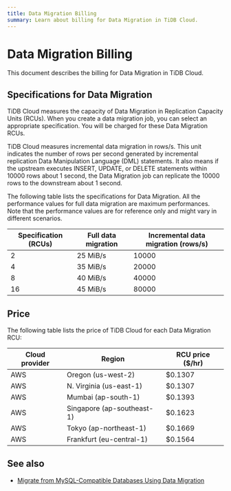```yaml
---
title: Data Migration Billing
summary: Learn about billing for Data Migration in TiDB Cloud.
---
```


# Data Migration Billing

This document describes the billing for Data Migration in TiDB Cloud.

## Specifications for Data Migration

TiDB Cloud measures the capacity of Data Migration in Replication Capacity Units (RCUs). When you create a data migration job, you can select an appropriate specification. You will be charged for these Data Migration RCUs.

TiDB Cloud measures incremental data migration in rows/s. This unit indicates the number of rows per second generated by incremental replication Data Manipulation Language (DML) statements. It also means if the upstream executes INSERT, UPDATE, or DELETE statements within 10000 rows about 1 second, the Data Migration job can replicate the 10000 rows to the downstream about 1 second.

The following table lists the specifications for Data Migration. All the performance values for full data migration are maximum performances. Note that the performance values are for reference only and might vary in different scenarios.

| Specification (RCUs)| Full data migration | Incremental data migration (rows/s)|
|---------------|---------------------|----------------------------|
| 2   | 25 MiB/s | 10000  |
| 4   | 35 MiB/s | 20000 |
| 8   | 40 MiB/s | 40000 |
| 16  | 45 MiB/s | 80000 |

## Price

The following table lists the price of TiDB Cloud for each Data Migration RCU:

| Cloud provider | Region                      | RCU price ($/hr) |
|----------------|-----------------------------|------------------|
| AWS            | Oregon (us-west-2)          |          $0.1307 |
| AWS            | N. Virginia (us-east-1)     |          $0.1307 |
| AWS            | Mumbai (ap-south-1)         |          $0.1393 |
| AWS            | Singapore (ap-southeast-1)  |          $0.1623 |
| AWS            | Tokyo (ap-northeast-1)      |          $0.1669 |
| AWS            | Frankfurt (eu-central-1)    |          $0.1564 |

## See also

- [Migrate from MySQL-Compatible Databases Using Data Migration](/tidb-cloud/migrate-from-mysql-using-data-migration.md)